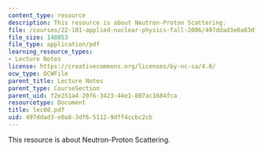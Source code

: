 ```yaml
---
content_type: resource
description: This resource is about Neutron-Proton Scattering.
file: /courses/22-101-applied-nuclear-physics-fall-2006/497ddad3e0a83df651129dff4ccbc2cb_lec08.pdf
file_size: 148853
file_type: application/pdf
learning_resource_types:
- Lecture Notes
license: https://creativecommons.org/licenses/by-nc-sa/4.0/
ocw_type: OCWFile
parent_title: Lecture Notes
parent_type: CourseSection
parent_uid: f2e251a4-20f6-3423-44e1-807ac1684fca
resourcetype: Document
title: lec08.pdf
uid: 497ddad3-e0a8-3df6-5112-9dff4ccbc2cb
---
```

This resource is about Neutron-Proton Scattering.